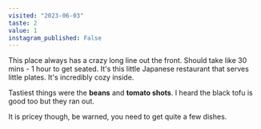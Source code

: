```yaml
---
visited: "2023-06-03"
taste: 2
value: 1
instagram_published: False
---
```


This place always has a crazy long line out the front. Should take like 30 mins - 1 hour to get seated. It's this little Japanese restaurant that serves little plates. It's incredibly cozy inside. 

Tastiest things were the **beans** and **tomato shots**. I heard the black tofu is good too but they ran out.

It is pricey though, be warned, you need to get quite a few dishes.
